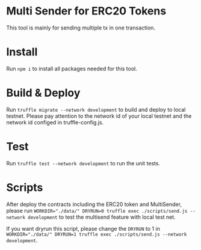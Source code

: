 # Multi Sender for ERC20 Tokens

This tool is mainly for sending multiple tx in one transaction.

# Install

Run `npm i` to install all packages needed for this tool.

# Build & Deploy

Run `truffle migrate --network development` to build and deploy to local testnet. Please pay attention to the network id of your local testnet and the network id configed in truffle-config.js.

# Test

Run `truffle test --network development` to run the unit tests.

# Scripts

After deploy the contracts including the ERC20 token and MultiSender, please run `WORKDIR="./data/" DRYRUN=0 truffle exec ./scripts/send.js --network development` to test the multisend feature with local test net.

If you want dryrun this script, please change the `DRYRUN` to 1 in `WORKDIR="./data/" DRYRUN=1 truffle exec ./scripts/send.js --network development`.


